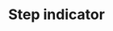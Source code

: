 ---
layout: pattern
categories: [patterns, step-indicator]
title: Step indicator
type: [sub-nav-item]
permalink: /patterns/step-indicator/
variations: true
overview: Lorem ipsum dolor sit amet, consectetur adipiscing elit, sed do eiusmod tempor incididunt ut labore et dolore magna aliqua. Interdum velit euismod in pellentesque. 
description: |
    
usa-link: "https://designsystem.digital.gov/components/step-indicator/"
specification: |
#spec:
stepIndicatorTitle: Supporting Documents
stepIndicatorCenter: 
### options: true, false/leave blank
stepIndicatorCurrentStep: 3
### current step number
stepIndicatorTotalSteps: 5
### total number of steps
stepIndicators:
 - status: completed
  ### options: completed, current
   label: Personal information
 - status: completed
  ### options: completed, current
   label: Household status
 - status: current
  ### options: completed, current
   label: Supporting documents
 - status: 
  ### options: completed, current
   label: Signature
 - status: 
  ### options: completed, current
   label: Review and submit

yml: |
  
  stepIndicatorTitle: Supporting Documents
  stepIndicatorCenter: true
  ### options: true, false/leave blank
  stepIndicatorCurrentStep: 3
    ### current step number
  stepIndicatorTotalSteps: 5
    ### total number of steps
  stepIndicators:
    - status: completed
      ### options: 
        ### completed
        ### current
        ### leave blank (not started)
      label: Personal information

jekyll: |

  "{% include patterns/step-indicator/step-indicator.md %}"
### Paths to view design and code... 
## designimg: can be used to show an image of the design until a coded version can be created. The htmlpath & csspath should be located in the pattens folder. Read more about creating coded components in /docs/creating-patterns 
# designimg: 
htmlexcerpt: patterns/step-indicator/step-indicator-default.md
htmlpath: patterns/step-indicator/step-indicator.md
csspath: patterns/step-indicator/index.scss
---